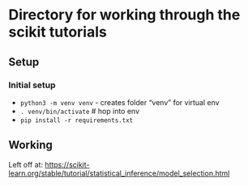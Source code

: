 # Directory for working through the scikit tutorials

## Setup

### Initial setup
- `python3 -m venv venv` - creates folder “venv” for virtual env
- `. venv/bin/activate`     # hop into env
- `pip install -r requirements.txt`

## Working

Left off at: https://scikit-learn.org/stable/tutorial/statistical_inference/model_selection.html
